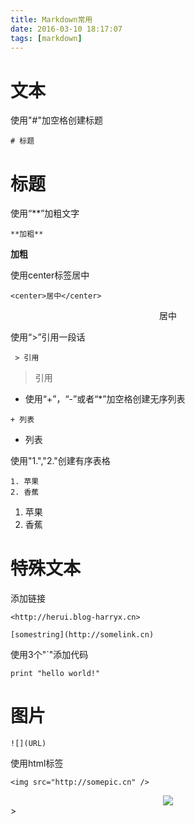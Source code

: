 ```yaml
---
title: Markdown常用
date: 2016-03-10 18:17:07
tags: [markdown]
---
```


# 文本

使用"\#"加空格创建标题
```
# 标题
```
# 标题

使用“\*\*”加粗文字

```
**加粗**
```
**加粗**

使用center标签居中
```
<center>居中</center>
```
<center>居中</center>

使用“\>”引用一段话
```
 > 引用
 ```
 > 引用

+ 使用“\+”，“\-”或者“\*”加空格创建无序列表
```
+ 列表
```
- 列表


使用"1.","2."创建有序表格
```
1. 苹果
2. 香蕉
```
1. 苹果
2. 香蕉

# 特殊文本
添加链接
```
<http://herui.blog-harryx.cn>
```
```
[somestring](http://somelink.cn)
```

使用3个"`"添加代码
```
print "hello world!"
```
# 图片
```
![](URL)
```
使用html标签
```
<img src="http://somepic.cn" />
```
<center><img src="http://7xrooc.com1.z0.glb.clouddn.com/IMG_1072.PNG" /></center>>
